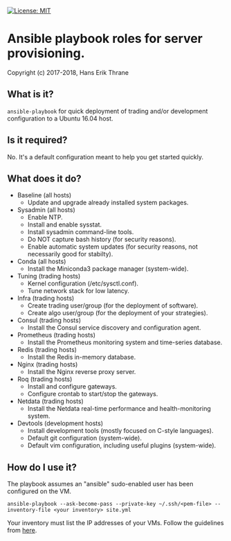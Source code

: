 [![License: MIT](https://img.shields.io/badge/license-MIT-blue.svg)](https://opensource.org/licenses/MIT)

# Ansible playbook roles for server provisioning.

Copyright (c) 2017-2018, Hans Erik Thrane

## What is it?

`ansible-playbook` for quick deployment of trading and/or development configuration to a Ubuntu 16.04 host.

## Is it required?

No.
It's a default configuration meant to help you get started quickly.

## What does it do?

* Baseline (all hosts)
	* Update and upgrade already installed system packages.
* Sysadmin (all hosts)
	* Enable NTP.
	* Install and enable sysstat.
	* Install sysadmin command-line tools.
	* Do NOT capture bash history (for security reasons).
	* Enable automatic system updates (for security reasons, not necessarily good for stabilty).
* Conda (all hosts)
	* Install the Miniconda3 package manager (system-wide).
* Tuning (trading hosts)
  * Kernel configuration (/etc/sysctl.conf).
  * Tune network stack for low latency.
* Infra (trading hosts)
	* Create trading user/group (for the deployment of software).
	* Create algo user/group (for the deployment of your strategies).
* Consul (trading hosts)
	* Install the Consul service discovery and configuration agent.
* Prometheus (trading hosts)
	* Install the Prometheus monitoring system and time-series database.
* Redis (trading hosts)
	* Install the Redis in-memory database.
* Nginx (trading hosts)
	* Install the Nginx reverse proxy server.
* Roq (trading hosts)
	* Install and configure gateways.
	* Configure crontab to start/stop the gateways.
* Netdata (trading hosts)
  * Install the Netdata real-time performance and health-monitoring system.
* Devtools (development hosts)
	* Install development tools (mostly focused on C-style languages).
	* Default git configuration (system-wide).
	* Default vim configuration, including useful plugins (system-wide).

## How do I use it?

The playbook assumes an "ansible" sudo-enabled user has been configured on the VM.

	ansible-playbook --ask-become-pass --private-key ~/.ssh/<pem-file> --inventory-file <your inventory> site.yml

Your inventory must list the IP addresses of your VMs.
Follow the guidelines from [here](http://docs.ansible.com/ansible/latest/intro_inventory.html).
